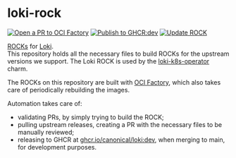 # loki-rock

[![Open a PR to OCI Factory](https://github.com/canonical/loki-rock/actions/workflows/rock-release-oci-factory.yaml/badge.svg)](https://github.com/canonical/loki-rock/actions/workflows/rock-release-oci-factory.yaml)
[![Publish to GHCR:dev](https://github.com/canonical/loki-rock/actions/workflows/rock-release-dev.yaml/badge.svg)](https://github.com/canonical/loki-rock/actions/workflows/rock-release-dev.yaml)
[![Update ROCK](https://github.com/canonical/loki-rock/actions/workflows/rock-update.yaml/badge.svg)](https://github.com/canonical/loki-rock/actions/workflows/rock-update.yaml)

[ROCKs](https://canonical-rockcraft.readthedocs-hosted.com/en/latest/) for [Loki](https://grafana.com/oss/loki/).  
This repository holds all the necessary files to build ROCKs for the upstream versions we support. The Loki ROCK is used by the [loki-k8s-operator](https://github.com/canonical/loki-k8s-operator) charm.

The ROCKs on this repository are built with [OCI Factory](https://github.com/canonical/oci-factory/), which also takes care of periodically rebuilding the images.

Automation takes care of:
* validating PRs, by simply trying to build the ROCK;
* pulling upstream releases, creating a PR with the necessary files to be manually reviewed;
* releasing to GHCR at [ghcr.io/canonical/loki:dev](https://ghcr.io/canonical/loki:dev), when merging to main, for development purposes.

